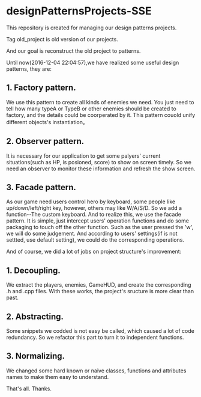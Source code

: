 # designPatternsProjects-SSE
This repository is created for managing our design patterns projects.

Tag old_project is old version of our projects.

And our goal is reconstruct the old project to patterns.

Until now(2016-12-04 22:04:57),we have realized some useful design patterns, they are:

## 1. Factory pattern.
We use this pattern to create all kinds of enemies we need. You just need to tell how many typeA or TypeB or other enemies should be  created to factory, and the details could be coorperated by it. This pattern couold unify different objects's instantiation。
  
## 2. Observer pattern.
It is necessary for our application to get some palyers' current situations(such as HP, is posioned, score) to show on screen timely. So we need an observer to monitor these information and refresh the show screen.

## 3. Facade pattern.
As our game need users control hero by keyboard, some people like up/down/left/right key, however, others may like W/A/S/D. So we add a function--The custom keyboard. And to realize this, we use the facade pattern. It is simple, just intercept users' operation functions and do some packaging to touch off the other function. Such as the user pressed the 'w', we will do some judgement. And according to users' settings(if is not settted, use default setting), we could do the corresponding operations.
    

And of course, we did a lot of jobs on project structure's improvement:

## 1. Decoupling.
We extract the players, enemies, GameHUD, and create the corresponding .h and .cpp files. With these works, the project's sructure is more clear than past.

## 2. Abstracting.
Some snippets we codded is not easy be called, which caused a lot of code redundancy. So we refactor this part to turn it to independent functions.

## 3. Normalizing.
We changed some hard known or naive classes, functions and attributes names to make them easy to understand.

That's all. Thanks.
